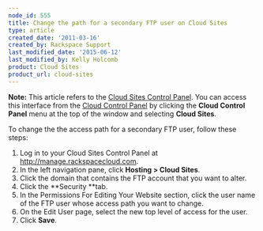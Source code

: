 ```yaml
---
node_id: 555
title: Change the path for a secondary FTP user on Cloud Sites
type: article
created_date: '2011-03-16'
created_by: Rackspace Support
last_modified_date: '2015-06-12'
last_modified_by: Kelly Holcomb
product: Cloud Sites
product_url: cloud-sites
---
```


**Note:** This article refers to the [Cloud Sites Control
Panel](https://manage.rackspacecloud.com/). You can access this
interface from the [Cloud Control Panel](https://mycloud.rackspace.com/)
by clicking the **Cloud Control Panel** menu at the top of the window
and selecting **Cloud Sites**.

To change the the access path for a secondary FTP user, follow these
steps:

1.  Log in to your Cloud Sites Control Panel at
    <http://manage.rackspacecloud.com>.
2.  In the left navigation pane, click **Hosting &gt; Cloud Sites**.
3.  Click the domain that contains the FTP account that you want
    to alter.
4.  Click the **Security **tab.
5.  In the Permissions For Editing Your Website section, click the user
    name of the FTP user whose access path you want to change.
6.  On the Edit User page, select the new top level of access for
    the user.
7.  Click **Save**.


